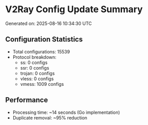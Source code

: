 # V2Ray Config Update Summary
Generated on: 2025-08-16 10:34:30 UTC

## Configuration Statistics
- Total configurations: 15539
- Protocol breakdown:
  - ss: 0 configs
  - ssr: 0 configs
  - trojan: 0 configs
  - vless: 0 configs
  - vmess: 1009 configs

## Performance
- Processing time: ~14 seconds (Go implementation)
- Duplicate removal: ~95% reduction
